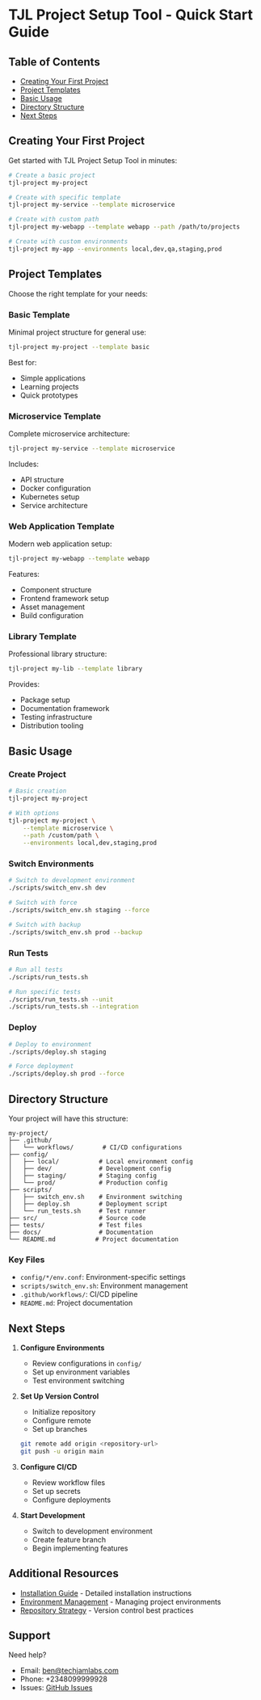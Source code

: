 # TJL Project Setup Tool - Quick Start Guide

## Table of Contents
- [Creating Your First Project](#creating-your-first-project)
- [Project Templates](#project-templates)
- [Basic Usage](#basic-usage)
- [Directory Structure](#directory-structure)
- [Next Steps](#next-steps)

## Creating Your First Project

Get started with TJL Project Setup Tool in minutes:

```bash
# Create a basic project
tjl-project my-project

# Create with specific template
tjl-project my-service --template microservice

# Create with custom path
tjl-project my-webapp --template webapp --path /path/to/projects

# Create with custom environments
tjl-project my-app --environments local,dev,qa,staging,prod
```

## Project Templates

Choose the right template for your needs:

### Basic Template
Minimal project structure for general use:
```bash
tjl-project my-project --template basic
```
Best for:
- Simple applications
- Learning projects
- Quick prototypes

### Microservice Template
Complete microservice architecture:
```bash
tjl-project my-service --template microservice
```
Includes:
- API structure
- Docker configuration
- Kubernetes setup
- Service architecture

### Web Application Template
Modern web application setup:
```bash
tjl-project my-webapp --template webapp
```
Features:
- Component structure
- Frontend framework setup
- Asset management
- Build configuration

### Library Template
Professional library structure:
```bash
tjl-project my-lib --template library
```
Provides:
- Package setup
- Documentation framework
- Testing infrastructure
- Distribution tooling

## Basic Usage

### Create Project
```bash
# Basic creation
tjl-project my-project

# With options
tjl-project my-project \
    --template microservice \
    --path /custom/path \
    --environments local,dev,staging,prod
```

### Switch Environments
```bash
# Switch to development environment
./scripts/switch_env.sh dev

# Switch with force
./scripts/switch_env.sh staging --force

# Switch with backup
./scripts/switch_env.sh prod --backup
```

### Run Tests
```bash
# Run all tests
./scripts/run_tests.sh

# Run specific tests
./scripts/run_tests.sh --unit
./scripts/run_tests.sh --integration
```

### Deploy
```bash
# Deploy to environment
./scripts/deploy.sh staging

# Force deployment
./scripts/deploy.sh prod --force
```

## Directory Structure

Your project will have this structure:
```
my-project/
├── .github/
│   └── workflows/        # CI/CD configurations
├── config/
│   ├── local/           # Local environment config
│   ├── dev/             # Development config
│   ├── staging/         # Staging config
│   └── prod/            # Production config
├── scripts/
│   ├── switch_env.sh    # Environment switching
│   ├── deploy.sh        # Deployment script
│   └── run_tests.sh     # Test runner
├── src/                 # Source code
├── tests/               # Test files
├── docs/                # Documentation
└── README.md           # Project documentation
```

### Key Files
- `config/*/env.conf`: Environment-specific settings
- `scripts/switch_env.sh`: Environment management
- `.github/workflows/`: CI/CD pipeline
- `README.md`: Project documentation

## Next Steps

1. **Configure Environments**
   - Review configurations in `config/`
   - Set up environment variables
   - Test environment switching

2. **Set Up Version Control**
   - Initialize repository
   - Configure remote
   - Set up branches
   ```bash
   git remote add origin <repository-url>
   git push -u origin main
   ```

3. **Configure CI/CD**
   - Review workflow files
   - Set up secrets
   - Configure deployments

4. **Start Development**
   - Switch to development environment
   - Create feature branch
   - Begin implementing features

## Additional Resources

- [Installation Guide](installation.md) - Detailed installation instructions
- [Environment Management](environment-management.md) - Managing project environments
- [Repository Strategy](repository-strategy.md) - Version control best practices

## Support

Need help?
- Email: ben@techjamlabs.com
- Phone: +2348099999928
- Issues: [GitHub Issues](https://github.com/techjamlabs/tjl-project-setup/issues)